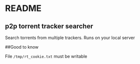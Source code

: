 README
===

p2p torrent tracker searcher
----

Search torrents from multiple trackers.
Runs on your local server


##Good to know

File `/tmp/rt_cookie.txt` must be writable